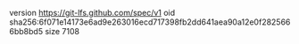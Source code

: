 version https://git-lfs.github.com/spec/v1
oid sha256:6f071e14173e6ad9e263016ecd717398fb2dd641aea90a12e0f2825666bb8bd5
size 7108
